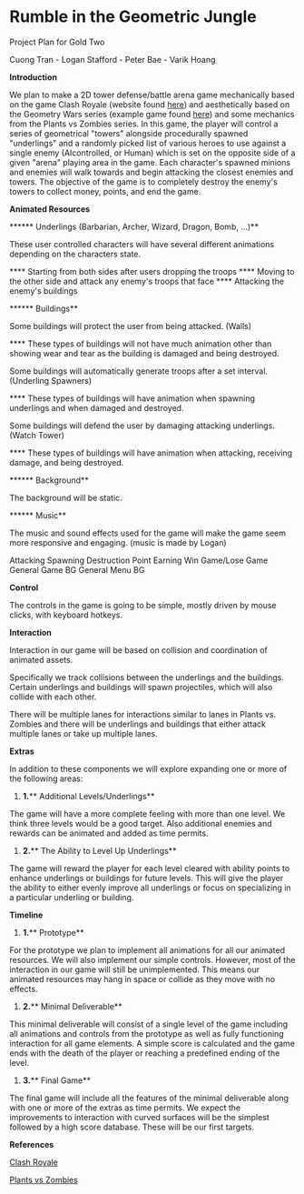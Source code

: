 # Rumble in the Geometric Jungle

Project Plan for Gold Two

Cuong Tran - Logan Stafford - Peter Bae - Varik Hoang

**Introduction**

We plan to make a 2D tower defense/battle arena game mechanically based on the game Clash Royale (website found [here](https://clashroyale.com/)) and aesthetically based on the Geometry Wars series (example game found [here](http://store.steampowered.com/app/310790/Geometry_Wars_3_Dimensions_Evolved/)) and some mechanics from the Plants vs Zombies series. In this game, the player will control a series of geometrical &quot;towers&quot; alongside procedurally spawned &quot;underlings&quot; and a randomly picked list of various heroes to use against a single enemy (AIcontrolled, or Human) which is set on the opposite side of a given &quot;arena&quot; playing area in the game. Each character&#39;s spawned minions and enemies will walk towards and begin attacking the closest enemies and towers. The objective of the game is to completely destroy the enemy&#39;s towers to collect money, points, and end the game.

**Animated Resources**

 ****** Underlings (Barbarian, Archer, Wizard, Dragon, Bomb, ...)**

These user controlled characters will have several different animations depending on the characters state.

 **** Starting from both sides after users dropping the troops
 **** Moving to the other side and attack any enemy&#39;s troops that face
 **** Attacking the enemy&#39;s buildings

 ****** Buildings**

Some buildings will protect the user from being attacked. (Walls)

 **** These types of buildings will not have much animation other than showing wear and tear as the building is damaged and being destroyed.

Some buildings will automatically generate troops after a set interval. (Underling Spawners)

 **** These types of buildings will have animation when spawning underlings and when damaged and destroyed.

Some buildings will defend the user by damaging attacking underlings. (Watch Tower)

 **** These types of buildings will have animation when attacking, receiving damage, and being destroyed.

 ****** Background**

The background will be static.

 ****** Music**

The music and sound effects used for the game will make the game seem more responsive and engaging. (music is made by Logan)

  Attacking
  Spawning
  Destruction
  Point Earning
  Win Game/Lose Game
  General Game BG
  General Menu BG

**Control**

The controls in the game is going to be simple, mostly driven by mouse clicks, with keyboard hotkeys.

**Interaction**

Interaction in our game will be based on collision and coordination of animated assets.

Specifically we track collisions between the underlings and the buildings. Certain underlings and buildings will spawn projectiles, which will also collide with each other.

There will be multiple lanes for interactions similar to lanes in Plants vs. Zombies and there will be underlings and buildings that either attack multiple lanes or take up multiple lanes.

**Extras**

In addition to these components we will explore expanding one or more of the following areas:

1. **1.**** Additional Levels/Underlings**

The game will have a more complete feeling with more than one level. We think three levels would be a good target. Also additional enemies and rewards can be animated and added as time permits.

1. **2.**** The Ability to Level Up Underlings**

The game will reward the player for each level cleared with ability points to enhance underlings or buildings for future levels. This will give the player the ability to either evenly improve all underlings or focus on specializing in a particular underling or building.

**Timeline**

1. **1.**** Prototype**

For the prototype we plan to implement all animations for all our animated resources. We will also implement our simple controls. However, most of the interaction in our game will still be unimplemented. This means our animated resources may hang in space or collide as they move with no effects.

1. **2.**** Minimal Deliverable**

This minimal deliverable will consist of a single level of the game including all animations and controls from the prototype as well as fully functioning interaction for all game elements. A simple score is calculated and the game ends with the death of the player or reaching a predefined ending of the level.

1. **3.**** Final Game**

The final game will include all the features of the minimal deliverable along with one or more of the extras as time permits. We expect the improvements to interaction with curved surfaces will be the simplest followed by a high score database. These will be our first targets.

**References**

[Clash Royale](https://clashroyale.com/)

[Plants vs Zombies](https://www.ea.com/games/plantsvszombies/plantsvszombies2)